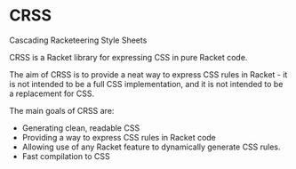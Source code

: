 # CRSS

Cascading Racketeering Style Sheets

CRSS is a Racket library for expressing CSS in pure Racket code.

The aim of CRSS is to provide a neat way to express CSS rules in Racket - it is not intended to be a full CSS implementation, and it is not intended to be a replacement for CSS.

The main goals of CRSS are:

- Generating clean, readable CSS
- Providing a way to express CSS rules in Racket code
- Allowing use of any Racket feature to dynamically generate CSS rules.
- Fast compilation to CSS
